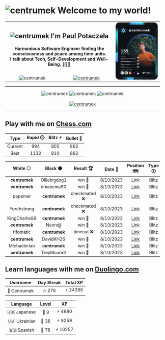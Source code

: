 <h1>
  <img
    src="https://emojis.slackmojis.com/emojis/images/1531849430/4246/blob-sunglasses.gif"
    width="30"
    alt="centrumek"
  />
  Welcome to my world!
</h1>

<table>
  <tbody>
    <tr>
      <td align="center" width="70%" colspan="2">
        <h2>
          <img
            src="https://raw.githubusercontent.com/MartinHeinz/MartinHeinz/master/wave.gif"
            width="30px"
            alt="centrumek"
          />
          I'm Paul Potaczała
        </h2>
        <h4>
          Harmonious Software Engineer finding the consciousness and peace among time units.
          <br/>
          I talk about Tech, Self-Development and Well-Being. 🌿🧘🚀
        </h4>
      </td>
      <td width="30%" rowspan="2">
        <a href="https://app.daily.dev/centrumek">
          <img
            src="./devcard.png"
            alt="centrumek"
          />
        </a>
      </td>
    </tr>
    <tr align="center">
      <td>
        <img
          src="https://komarev.com/ghpvc/?username=centrumek&label=visitors&color=0e75b6&style=flat"
          alt="centrumek"
        >
      </td>
      <td>
        <a href="https://stackoverflow.com/users/14496012/centrumek">
          <img
            src="https://stackoverflow.com/users/flair/14496012.png?theme=dark"
            alt="centrumek"
          >
        </a>
      </td>
    </tr>
  </tbody>
</table>

---
<div align="center">
  <img 
    src="https://github-readme-stats.vercel.app/api?username=centrumek&show_icons=true&count_private=true&theme=dark&hide_border=true&hide=issues,contribs&bg_color=00000000"
    alt="centrumek"
  />
  <img
    src="https://github-readme-stats.vercel.app/api/top-langs/?username=centrumek&layout=compact&hide_border=true&theme=dark&bg_color=00000000&langs_count=6&exclude_repo=air-statistic-app"
    alt="centrumek"
  />
  <img 
    src="https://github-readme-streak-stats.herokuapp.com?user=centrumek&theme=dark&hide_border=true&background=FFFFFF00"
    alt="centrumek"
  />
  <br/>
  <br/>
  <a href="https://www.buymeacoffee.com/centrumek">
    <img
      src="https://cdn.buymeacoffee.com/buttons/v2/default-orange.png"
      height="50"
      width="210"
      alt="centrumek"
    />
  </a>
</div>

---

## Play with me on [Chess.com](https://www.chess.com/member/centrumek)

<div align="center">
<!--START_SECTION:chessStats-->
<!-- Automatically generated with https://github.com/Balastrong/chess-stats-action -->

| Type | Rapid ⏲️ | Blitz ⚡ | Bullet 🔫 |
|:---:|:---:|:---:|:---:|
| Current | 994 | 805 | 892 |
| Best | 1132 | 910 | 892 |

| White ⚪ | Black ⚫ | Result 🏆 | Date 📅 | Position 🗺️ | Type 🕕 |
|:---:|:---:|:---:|:---:|:---:|:---:|
| **centrumek** | Olliebigdog1 | win 🥇 | 8/10/2023 | <a href="http://www.ee.unb.ca/cgi-bin/tervo/fen.pl?select=2B3k1/5ppp/1p3n2/8/1p1PP3/1Q3PbP/P7/1K5R b - -">Link</a> | Blitz |
| **centrumek** | emaoema90 | win 🥇 | 8/10/2023 | <a href="http://www.ee.unb.ca/cgi-bin/tervo/fen.pl?select=8/8/7R/8/3p3k/3K4/7P/8 b - -">Link</a> | Blitz |
| pepemer | **centrumek** | checkmated ❌ | 8/10/2023 | <a href="http://www.ee.unb.ca/cgi-bin/tervo/fen.pl?select=r2k1r2/p2Q2R1/3p1p1p/2p5/1p1pP3/3P3P/PPP2P2/1K2R3 b - -">Link</a> | Blitz |
| Yorchstrong | **centrumek** | checkmated ❌ | 8/10/2023 | <a href="http://www.ee.unb.ca/cgi-bin/tervo/fen.pl?select=r2qkb1r/ppp2Qpp/3p4/3Bp3/3nP3/7P/PPPP1PP1/R1B1K2R b KQkq -">Link</a> | Blitz |
| KingCharlie96 | **centrumek** | win 🥇 | 8/10/2023 | <a href="http://www.ee.unb.ca/cgi-bin/tervo/fen.pl?select=8/8/3p4/p1p5/Pp1P4/1Pb3kp/8/1N3q1K w - -">Link</a> | Blitz |
| **centrumek** | Neorejjj | win 🥇 | 8/10/2023 | <a href="http://www.ee.unb.ca/cgi-bin/tervo/fen.pl?select=r1k4r/pRQ5/2p2Ppb/2P4p/q4P2/7R/3BKP2/8 b - -">Link</a> | Blitz |
| fifomatic | **centrumek** | timeout ❌ | 8/10/2023 | <a href="http://www.ee.unb.ca/cgi-bin/tervo/fen.pl?select=1R5R/3r4/pkp5/1p6/1P2K3/P2r4/8/8 b - -">Link</a> | Blitz |
| **centrumek** | DavidKH26 | win 🥇 | 8/10/2023 | <a href="http://www.ee.unb.ca/cgi-bin/tervo/fen.pl?select=2kr4/1pp1r2p/p7/1b3PB1/1P4P1/3p1P2/P2Q1R1P/6K1 b - -">Link</a> | Blitz |
| Michaelorian | **centrumek** | win 🥇 | 8/10/2023 | <a href="http://www.ee.unb.ca/cgi-bin/tervo/fen.pl?select=6k1/2p5/p4b1p/1p4p1/1P3p2/P6P/2P2P2/4r1K1 w - -">Link</a> | Blitz |
| **centrumek** | TreyMoore3 | win 🥇 | 8/10/2023 | <a href="http://www.ee.unb.ca/cgi-bin/tervo/fen.pl?select=5r2/pppQkppp/2p2qb1/4p3/4P1P1/P1P2N1P/1PP2P2/3R2K1 b - -">Link</a> | Blitz |

<!--END_SECTION:chessStats-->
</div>

## Learn languages with me on [Duolingo.com](https://www.duolingo.com/profile/Centrumek)

<div align="center">
<!--START_SECTION:duolingoStats-->
<!-- Automatically generated with https://github.com/centrumek/duolingo-readme-stats-->

| Username | Day Streak | Total XP |
|:---:|:---:|:---:|
| 👤 Centrumek | 🔥 276 | ⚡ 24396 |

| Language | Level | XP |
|:---:|:---:|:---:|
| 🇯🇵 Japanese | 👑 9 | ⚡ 4880 |
| 🇺🇦 Ukrainian | 👑 38 | ⚡ 9259 |
| 🇪🇸 Spanish | 👑 76 | ⚡ 10257 |

<!--END_SECTION:duolingoStats-->
</div>
<!--
**centrumek/centrumek** is a ✨ _special_ ✨ repository because its `README.md` (this file) appears on your GitHub profile.

Here are some ideas to get you started:

- 🔭 I’m currently working on ...
- 🌱 I’m currently learning ...
- 👯 I’m looking to collaborate on ...
- 🤔 I’m looking for help with ...
- 💬 Ask me about ...
- 📫 How to reach me: ...
- 😄 Pronouns: ...
- ⚡ Fun fact: ...
-->
